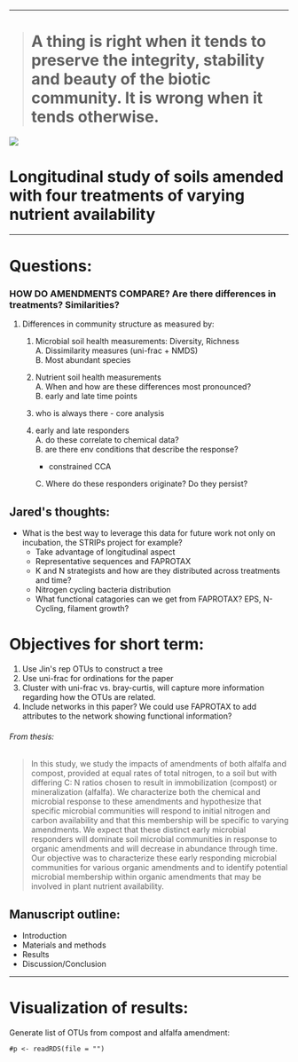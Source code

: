 ------------------------------------------------------------------------

> A thing is right when it tends to preserve the integrity, stability and beauty of the biotic community. It is wrong when it tends otherwise.
> ============================================================================================================================================

![](./images/giphy.gif)

Longitudinal study of soils amended with four treatments of varying nutrient availability
=========================================================================================

------------------------------------------------------------------------

Questions:
==========

### HOW DO AMENDMENTS COMPARE? Are there differences in treatments? Similarities?

1.  Differences in community structure as measured by:
    1.  Microbial soil health measurements: Diversity, Richness  
        A. Dissimilarity measures (uni-frac + NMDS)  
        B. Most abundant species  
    2.  Nutrient soil health measurements  
        A. When and how are these differences most pronounced?  
        B. early and late time points  
    3.  who is always there - core analysis  
    4.  early and late responders  
        A. do these correlate to chemical data?  
        B. are there env conditions that describe the response?  
        + constrained CCA

        C. Where do these responders originate? Do they persist?

Jared's thoughts:
-----------------

-   What is the best way to leverage this data for future work not only
    on incubation, the STRIPs project for example?
    -   Take advantage of longitudinal aspect
    -   Representative sequences and FAPROTAX
    -   K and N strategists and how are they distributed across
        treatments and time?
    -   Nitrogen cycling bacteria distribution
    -   What functional catagories can we get from FAPROTAX? EPS,
        N-Cycling, filament growth?

Objectives for short term:
==========================

1.  Use Jin's rep OTUs to construct a tree
2.  Use uni-frac for ordinations for the paper
3.  Cluster with uni-frac vs. bray-curtis, will capture more information
    regarding how the OTUs are related.
4.  Include networks in this paper? We could use FAPROTAX to add
    attributes to the network showing functional information?

###### From thesis:

> In this study, we study the impacts of amendments of both alfalfa and
> compost, provided at equal rates of total nitrogen, to a soil but with
> differing C: N ratios chosen to result in immobilization (compost) or
> mineralization (alfalfa). We characterize both the chemical and
> microbial response to these amendments and hypothesize that specific
> microbial communities will respond to initial nitrogen and carbon
> availability and that this membership will be specific to varying
> amendments. We expect that these distinct early microbial responders
> will dominate soil microbial communities in response to organic
> amendments and will decrease in abundance through time. Our objective
> was to characterize these early responding microbial communities for
> various organic amendments and to identify potential microbial
> membership within organic amendments that may be involved in plant
> nutrient availability.

Manuscript outline:
-------------------

-   Introduction
-   Materials and methods
-   Results
-   Discussion/Conclusion

------------------------------------------------------------------------

Visualization of results:
=========================

Generate list of OTUs from compost and alfalfa amendment:

    #p <- readRDS(file = "")
